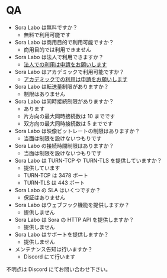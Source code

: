 # QA

- Sora Labo は無料ですか？
    - 無料で利用可能です
- Sora Labo は商用目的で利用可能ですか？
    - 商用目的では利用できません
- Sora Labo は法人で利用できますか？
    - [法人での利用は申請をお願いします](https://gist.github.com/voluntas/99bfcefc3b63f481941ae91584916a79#id23)
- Sora Labo はアカデミックで利用可能ですか？
    - [アカデミックでの利用は申請をお願いします](https://gist.github.com/voluntas/99bfcefc3b63f481941ae91584916a79#id23)
- Sora Labo は転送量制限がありますか？
    - 制限はありません
- Sora Labo は同時接続制限がありますか？
    - あります
    - 片方向の最大同時接続数は 10 までです
    - 双方向の最大同時接続数は 5 までです
- Sora Labo は映像ビットレートの制限はありますか？
    - 当面は制限を設けないつもりです
- Sora Labo の接続時間制限はありますか？
    - 当面は制限を設けないつもりです
- Sora Labo は TURN-TCP や TURN-TLS を提供していますか？
    - 提供しています
    - TURN-TCP は 3478 ポート
    - TURN-TLS は 443 ポート
- Sora Labo の SLA はいくつですか？
    - 保証はありません
- Sora Labo はウェブフック機能を提供しますか？
    - 提供しません
- Sora Labo は Sora の HTTP API を提供しますか？
    - 提供しません
- Sora Labo はサポートを提供しますか？
    - 提供しません
- メンテナンス告知は行いますか？
    - Discord にて行います

不明点は Discord にてお問い合わせ下さい。
